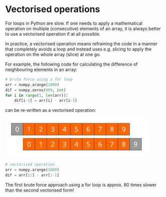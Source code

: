 <!-- Title: Vectorised operations -->

<!-- Short description:

In this article we show how to perform complex numerical operations without
loops.

-->

# Vectorised operations

For loops in Python are slow. If one needs to apply a mathematical operation
on multiple (consecutive) elements of an array, it is always better to use a
vectorised operation if at all possible.

In practice, a vectorised operation means reframing the code in a manner that
completely avoids a loop and instead uses e.g. slicing to apply the operation
on the whole array (slice) at one go.

For example, the following code for calculating the difference of neighbouring
elements in an array:
```python
# brute force using a for loop
arr = numpy.arange(1000)
dif = numpy.zeros(999, int)
for i in range(1, len(arr)):
    dif[i-1] = arr[i] - arr[i-1]
```

can be re-written as a vectorised operation:

![](../../img/vectorised-difference.png)

```python
# vectorised operation
arr = numpy.arange(1000)
dif = arr[1:] - arr[:-1]
```

The first brute force approach using a for loop is approx. 80 times slower
than the second vectorised form!

